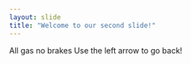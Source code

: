 ```yaml
---
layout: slide
title: "Welcome to our second slide!"
---
```

All gas no brakes
Use the left arrow to go back!
